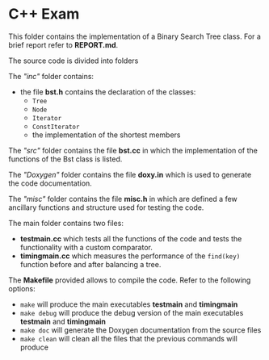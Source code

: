 # C++ Exam

This folder contains the implementation of a Binary Search Tree class. For a brief report refer to **REPORT.md**.

The source code is divided into folders

The *"inc"* folder contains:
-  the file **bst.h** contains the declaration of the classes:
   - `Tree`
   - `Node`
   - `Iterator`
   - `ConstIterator`
   - the implementation of the shortest members

The *"src"* folder contains the file **bst.cc** in which the implementation of the functions of the Bst class is listed.

The *"Doxygen"* folder contains the file **doxy.in** which is used to generate the code documentation.

The *"misc"* folder contains the file **misc.h** in which are defined a few ancillary functions and structure used for testing the code.

The main folder contains two files:
- **testmain.cc** which tests all the functions of the code and tests the functionality with a custom comparator.
- **timingmain.cc** which measures the performance of the `find(key)` function before and after balancing a tree.

The **Makefile** provided allows to compile the code. Refer to the following options:

- `make` will produce the main executables **testmain** and **timingmain**
- `make debug` will produce the debug version of the main executables **testmain** and **timingmain**
- `make doc` will generate the Doxygen documentation from the source files
- `make clean` will clean all the files that the previous commands will produce
